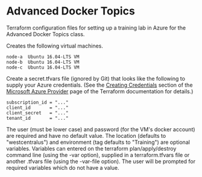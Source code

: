 # Advanced Docker Topics
Terraform configuration files for setting up a training lab in Azure for the Advanced Docker Topics class.

Creates the following virtual machines.
```
node-a	Ubuntu 16.04-LTS VM
node-b	Ubuntu 16.04-LTS VM
node-c	Ubuntu 16.04-LTS VM
```

Create a secret.tfvars file (ignored by Git) that looks like the following to supply your Azure credentials. (See the [Creating Credentials](https://www.terraform.io/docs/providers/azurerm/index.html#creating-credentials) section of the [Microsoft Azure Provider](https://www.terraform.io/docs/providers/azurerm/index.html) page of the Terraform documentation for details.)

```
subscription_id = "..."
client_id       = "..."
client_secret   = "..."
tenant_id       = "..."
```

The user (must be lower case) and password (for the VM's docker account) are required and have no default value. The location (defaults to "westcentralus") and environment (tag defaults to "Training") are optional variables. Variables can entered on the terraform plan/apply/destroy command line (using the -var option), supplied in a terraform.tfvars file or another .tfvars file (using the -var-file option). The user will be prompted for required variables which do not have a value.
